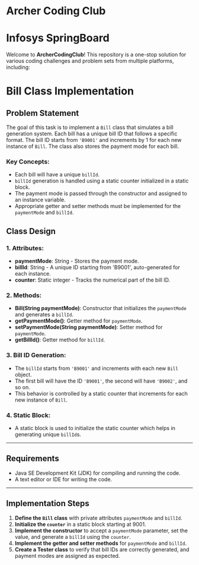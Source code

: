 # Archer Coding Club
# Infosys SpringBoard
Welcome to **ArcherCodingClub**! This repository is a one-stop solution for various coding challenges and problem sets from multiple platforms, including:

# Bill Class Implementation

## Problem Statement
The goal of this task is to implement a `Bill` class that simulates a bill generation system. Each bill has a unique bill ID that follows a specific format. The bill ID starts from `'B9001'` and increments by 1 for each new instance of `Bill`. The class also stores the payment mode for each bill.

### Key Concepts:
- Each bill will have a unique `billId`.
- `billId` generation is handled using a static counter initialized in a static block.
- The payment mode is passed through the constructor and assigned to an instance variable.
- Appropriate getter and setter methods must be implemented for the `paymentMode` and `billId`.

## Class Design

### 1. **Attributes**:
   - **paymentMode**: String - Stores the payment mode.
   - **billId**: String - A unique ID starting from 'B9001', auto-generated for each instance.
   - **counter**: Static integer - Tracks the numerical part of the bill ID.

### 2. **Methods**:
   - **Bill(String paymentMode)**: Constructor that initializes the `paymentMode` and generates a `billId`.
   - **getPaymentMode()**: Getter method for `paymentMode`.
   - **setPaymentMode(String paymentMode)**: Setter method for `paymentMode`.
   - **getBillId()**: Getter method for `billId`.

### 3. **Bill ID Generation**:
   - The `billId` starts from `'B9001'` and increments with each new `Bill` object.
   - The first bill will have the ID `'B9001'`, the second will have `'B9002'`, and so on.
   - This behavior is controlled by a static counter that increments for each new instance of `Bill`.

### 4. **Static Block**:
   - A static block is used to initialize the static counter which helps in generating unique `billId`s.

---

## Requirements

- Java SE Development Kit (JDK) for compiling and running the code.
- A text editor or IDE for writing the code.

---

## Implementation Steps

1. **Define the `Bill` class** with private attributes `paymentMode` and `billId`.
2. **Initialize the `counter`** in a static block starting at 9001.
3. **Implement the constructor** to accept a `paymentMode` parameter, set the value, and generate a `billId` using the `counter`.
4. **Implement the getter and setter methods** for `paymentMode` and `billId`.
5. **Create a Tester class** to verify that bill IDs are correctly generated, and payment modes are assigned as expected.
